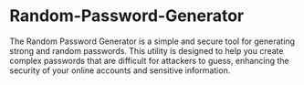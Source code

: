 # Random-Password-Generator

The Random Password Generator is a simple and secure tool for generating strong and random passwords. This utility is designed to help you create complex passwords that are difficult for attackers to guess, enhancing the security of your online accounts and sensitive information.

